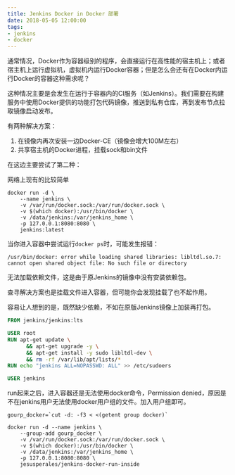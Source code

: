 ```yaml
---
title: Jenkins Docker in Docker 部署
date: 2018-05-05 12:00:00
tags: 
- jenkins
- docker
---
```


通常情况，Docker作为容器级别的程序，会直接运行在高性能的宿主机上；或者宿主机上运行虚拟机，虚拟机内运行Docker容器；但是怎么会还有在Docker内运行Docker的容器这种需求呢？
<!--more-->

这种情况主要是会发生在运行于容器内的CI服务（如Jenkins）。我们需要在构建服务中使用Docker提供的功能打包代码镜像，推送到私有仓库，再到发布节点拉取镜像启动发布。

有两种解决方案：

1. 在镜像内再次安装一边Docker-CE（镜像会增大100M左右）
2. 共享宿主机的Docker进程，挂载sock和bin文件



在这边主要尝试了第二种：

网络上现有的比较简单

```shell
docker run -d \
	--name jenkins \
	-v /var/run/docker.sock:/var/run/docker.sock \
	-v $(which docker):/usr/bin/docker \
	-v /data/jenkins:/var/jenkins_home \
	-p 127.0.0.1:8080:8080 \
	jenkins:latest
```

当你进入容器中尝试运行`docker ps`时，可能发生报错：

`/usr/bin/docker: error while loading shared libraries: libltdl.so.7: cannot open shared object file: No such file or directory`

无法加载依赖文件，这是由于原Jenkins的镜像中没有安装依赖包。

查寻解决方案也是挂载文件进入容器，但可能你会发现挂载了也不起作用。



容易让人想到的是，既然缺少依赖，不如在原版Jenkins镜像上加装再打包。

```dockerfile
FROM jenkins/jenkins:lts

USER root
RUN apt-get update \
      && apt-get upgrade -y \
      && apt-get install -y sudo libltdl-dev \
      && rm -rf /var/lib/apt/lists/*
RUN echo "jenkins ALL=NOPASSWD: ALL" >> /etc/sudoers

USER jenkins
```

run起来之后，进入容器还是无法使用docker命令，Permission denied，原因是不在jenkins用户无法使用docker用户组的文件。加入用户组即可。

```shell
gourp_docker=`cut -d: -f3 < <(getent group docker)`

docker run -d --name jenkins \
	--group-add gourp_docker \
	-v /var/run/docker.sock:/var/run/docker.sock \
	-v $(which docker):/usr/bin/docker \
	-v /data/jenkins:/var/jenkins_home \
	-p 127.0.0.1:8080:8080 \
	jesusperales/jenkins-docker-run-inside
```

